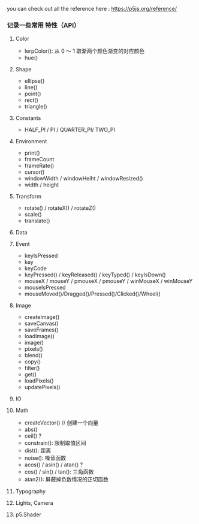 you can check out all the reference here : https://p5js.org/reference/
### 记录一些常用 特性（API）
1. Color
    - lerpColor(): 从 0 ～ 1 取渐两个颜色渐变的对应颜色
    - hue()

2. Shape
    - ellipse()
    - line()
    - point()
    - rect()
    - triangle()

3. Constants
    - HALF_PI / PI / QUARTER_PI/ TWO_PI

4. Environment
    - print()
    - frameCount
    - frameRate()
    - cursor()
    - windowWidth / windowHeiht / windowResized()
    - width / height

5. Transform
    - rotate() / rotateX() / rotateZ()
    - scale()
    - translate()

6. Data

7. Event
    - keyIsPressed
    - key
    - keyCode
    - keyPressed() / keyReleased() / keyTyped() / keyIsDown()
    - mouseX / mouseY / pmouseX / pmouseY / winMouseX / winMouseY
    - mouseIsPressed
    - mouseMoved()/Dragged()/Pressed()/Clicked()/Wheel()

8. Image
    - createImage()
    - saveCanvas()
    - saveFrames()
    - loadImage()
    - image()
    - pixels()
    - blend()
    - copy()
    - filter()
    - get()
    - loadPixels()
    - updatePixels()

9. IO

10. Math
    - createVector() // 创建一个向量
    - abs()
    - ceil() ?
    - constrain(): 限制取值区间
    - dist(): 距离
    - noise(): 噪音函数
    - acos() / asin() / atan() ? 
    - cos() / sin() / tan(): 三角函数
    - atan2(): 屏蔽掉负数情况的正切函数

11. Typography

12. Lights, Camera

13. p5.Shader